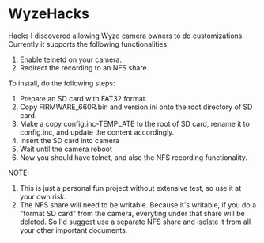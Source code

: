 # WyzeHacks
Hacks I discovered allowing Wyze camera owners to do customizations. Currently
it supports the following functionalities:

1. Enable telnetd on your camera.
2. Redirect the recording to an NFS share.

To install, do the following steps:
1. Prepare an SD card with FAT32 format.
2. Copy FIRMWARE_660R.bin and version.ini onto the root directory of SD card.
3. Make a copy config.inc-TEMPLATE to the root of SD card, rename it to config.inc, and update the content accordingly.
4. Insert the SD card into camera
5. Wait until the camera reboot
6. Now you should have telnet, and also the NFS recording functionality.

NOTE:
1. This is just a personal fun project without extensive test, so use it at your own risk.
2. The NFS share will need to be writable. Because it's writable, if you do a "format SD card" from the camera, everyting under that share will be deleted. So I'd suggest use a separate NFS share and isolate it from all your other important documents.


